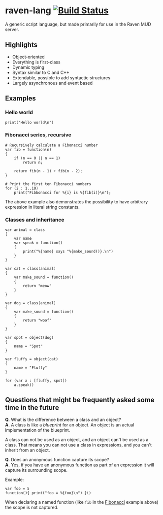 # raven-lang [![Build Status](https://travis-ci.org/pileon/raven-lang.svg?branch=develop)](https://travis-ci.org/pileon/raven-lang)

A generic script language, but made primarily for use in the Raven MUD server.

## Highlights

* Object-oriented
* Everything is first-class
* Dynamic typing
* Syntax similar to C and C++
* Extendable, possible to add syntactic structures
* Largely asynchronous and event based

## Examples

### Hello world

    print("Hello world\n")

### <a name="fibonacci"></a>Fibonacci series, recursive

    # Recursively calculate a Fibonacci number
    var fib = function(n)
    {
        if (n == 0 || n == 1)
            return n;

        return fib(n - 1) + fib(n - 2);
    }

    # Print the first ten Fibonacci numbers
    for (i : 1..10)
        print("Fibbonacci for %{i} is %{fib(i)}\n");

The above example also demonstrates the possibility to have arbitrary
expression in literal string constants.

### Classes and inheritance

    var animal = class
    {
        var name
        var speak = function()
        {
            print("%{name} says "%{make_sound()}.\n")
        }
    }

    var cat = class(animal)
    {
        var make_sound = function()
        {
            return "meow"
        }
    }

    var dog = class(animal)
    {
        var make_sound = function()
        {
            return "woof"
        }
    }

    var spot = object(dog)
    {
        name = "Spot"
    }

    var fluffy = object(cat)
    {
        name = "Fluffy"
    }

    for (var a : [fluffy, spot])
        a.speak()

## Questions that might be frequently asked some time in the future

**Q.** What is the difference between a class and an object?<br/>
**A.** A class is like a *blueprint* for an object. An object is an
actual implementation of the blueprint.

A class can not be used as an object, and an object can't be used as
a class. That means you can not use a class in expressions, and you
can't inherit from an object.

**Q.** Does an anonymous function capture its scope?<br/>
**A.** Yes, if you have an anonymous function as part of an expression
it will capture its surrounding scope.

Example:

    var foo = 5
    function(){ print("foo = %{foo}\n") }()

When declaring a named function (like `fib` in the [Fibonacci](#fibonacci) example
above) the scope is not captured.
